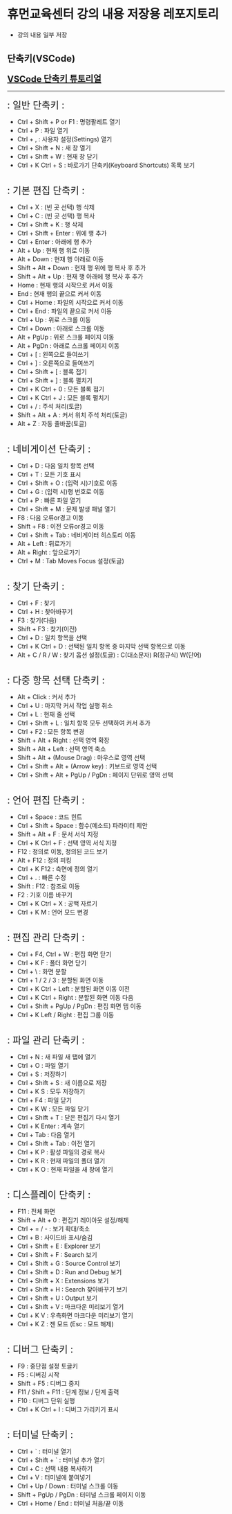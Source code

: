 # 휴먼교육센터 강의 내용 저장용 레포지토리
- 강의 내용 일부 저장

## 단축키(VSCode)

**<span style="font-size: 20px; color: deepskyblue;">[VSCode 단축키 튜토리얼](https://demun.github.io/vscode-tutorial/shortcuts/)</span>**
<hr>
<span style="font-size: 22px;">: 일반 단축키 :</span>

- Ctrl + Shift + P or F1 : 명령팔레트 열기
- Ctrl + P : 파일 열기
- Ctrl + , : 사용자 설정(Settings) 열기
- Ctrl + Shift + N : 새 창 열기
- Ctrl + Shift + W : 현재 창 닫기
- Ctrl + K Ctrl + S : 바로가기 단축키(Keyboard Shortcuts) 목록 보기

<br>
<span style="font-size: 22px;">: 기본 편집 단축키 :</span>

- Ctrl + X : (빈 곳 선택) 행 삭제
- Ctrl + C : (빈 곳 선택) 행 복사
- Ctrl + Shift + K : 행 삭제
- Ctrl + Shift + Enter : 위에 행 추가
- Ctrl + Enter : 아래에 행 추가
- Alt + Up : 현재 행 위로 이동
- Alt + Down : 현재 행 아래로 이동
- Shift + Alt + Down : 현재 행 위에 행 복사 후 추가
- Shift + Alt + Up : 현재 행 아래에 행 복사 후 추가
- Home : 현재 행의 시작으로 커서 이동
- End : 현재 행의 끝으로 커서 이동
- Ctrl + Home : 파일의 시작으로 커서 이동
- Ctrl + End : 파일의 끝으로 커서 이동
- Ctrl + Up : 위로 스크롤 이동
- Ctrl + Down : 아래로 스크롤 이동
- Alt + PgUp : 위로 스크롤 페이지 이동
- Alt + PgDn : 아래로 스크롤 페이지 이동
- Ctrl + [ : 왼쪽으로 들여쓰기
- Ctrl + ] : 오른쪽으로 들여쓰기
- Ctrl + Shift + [ : 블록 접기
- Ctrl + Shift + ] : 블록 펼치기
- Ctrl + K Ctrl + 0 : 모든 블록 접기
- Ctrl + K Ctrl + J : 모든 블록 펼치기
- Ctrl + / : 주석 처리(토글)
- Shift + Alt + A : 커서 위치 주석 처리(토글)
- Alt + Z : 자동 줄바꿈(토글)

<br>
<span style="font-size: 22px;">: 네비게이션 단축키 :</span>

- Ctrl + D : 다음 일치 항목 선택
- Ctrl + T : 모든 기호 표시
- Ctrl + Shift + O : (입력 시)기호로 이동
- Ctrl + G : (입력 시)행 번호로 이동
- Ctrl + P : 빠른 파일 열기
- Ctrl + Shift + M : 문제 발생 패널 열기
- F8 : 다음 오류or경고 이동
- Shift + F8 : 이전 오류or경고 이동
- Ctrl + Shift + Tab : 네비게이터 히스토리 이동
- Alt + Left : 뒤로가기
- Alt + Right : 앞으로가기
- Ctrl + M : Tab Moves Focus 설정(토글)

<br>
<span style="font-size: 22px;">: 찾기 단축키 :</span>

- Ctrl + F : 찾기
- Ctrl + H : 찾아바꾸기
- F3 : 찾기(다음)
- Shift + F3 : 찾기(이전)
- Ctrl + D : 일치 항목을 선택
- Ctrl + K Ctrl + D : 선택된 일치 항목 중 마지막 선택 항목으로 이동
- Alt + C / R / W : 찾기 옵션 설정(토글) : C(대소문자) R(정규식) W(단어)

<br>
<span style="font-size: 22px;">: 다중 항목 선택 단축키 :</span>

- Alt + Click : 커서 추가
- Ctrl + U : 마지막 커서 작업 실행 취소
- Ctrl + L : 현재 줄 선택
- Ctrl + Shift + L : 일치 항목 모두 선택하여 커서 추가
- Ctrl + F2 : 모든 항목 변경
- Shift + Alt + Right : 선택 영역 확장
- Shift + Alt + Left : 선택 영역 축소
- Shift + Alt + (Mouse Drag) : 마우스로 영역 선택
- Ctrl + Shift + Alt + (Arrow key) : 키보드로 영역 선택
- Ctrl + Shift + Alt + PgUp / PgDn : 페이지 단위로 영역 선택


<br>
<span style="font-size: 22px;">: 언어 편집 단축키 :</span>

- Ctrl + Space : 코드 힌트
- Ctrl + Shift + Space : 함수(메소드) 파라미터 제안
- Shift + Alt + F : 문서 서식 지정
- Ctrl + K Ctrl + F : 선택 영역 서식 지정
- F12 : 정의로 이동, 정의된 코드 보기
- Alt + F12 : 정의 피킹
- Ctrl + K F12 : 측면에 정의 열기
- Ctrl + . : 빠른 수정
- Shift : F12 : 참조로 이동
- F2 : 기호 이름 바꾸기
- Ctrl + K Ctrl + X : 공백 자르기
- Ctrl + K M : 언어 모드 변경

<br>
<span style="font-size: 22px;">: 편집 관리 단축키 :</span>

- Ctrl + F4, Ctrl + W : 편집 화면 닫기
- Ctrl + K F : 폴더 화면 닫기
- Ctrl + \ : 화면 분할
- Ctrl + 1 / 2 / 3 : 분할된 화면 이동
- Ctrl + K Ctrl + Left : 분할된 화면 이동 이전
- Ctrl + K Ctrl + Right : 분할된 화면 이동 다음
- Ctrl + Shift + PgUp / PgDn : 편집 화면 탭 이동
- Ctrl + K Left / Right : 편집 그룹 이동

<br>
<span style="font-size: 22px;">: 파일 관리 단축키 :</span>

- Ctrl + N : 새 파일 새 탭에 열기
- Ctrl + O : 파일 열기
- Ctrl + S : 저장하기
- Ctrl + Shift + S : 새 이름으로 저장
- Ctrl + K S : 모두 저장하기
- Ctrl + F4 : 파일 닫기
- Ctrl + K W : 모든 파일 닫기
- Ctrl + Shift + T : 닫은 편집기 다시 열기
- Ctrl + K Enter : 계속 열기
- Ctrl + Tab : 다음 열기
- Ctrl + Shift + Tab : 이전 열기
- Ctrl + K P : 활성 파일의 경로 복사
- Ctrl + K R : 현재 파일의 폴더 열기
- Ctrl + K O : 현재 파일을 새 창에 열기

<br>
<span style="font-size: 22px;">: 디스플레이 단축키 :</span>

- F11 : 전체 화면
- Shift + Alt + 0 : 편집기 레이아웃 설정/해제
- Ctrl + = / - : 보기 확대/축소
- Ctrl + B : 사이드바 표시/숨김
- Ctrl + Shift + E : Explorer 보기
- Ctrl + Shift + F : Search 보기
- Ctrl + Shift + G : Source Control 보기
- Ctrl + Shift + D : Run and Debug 보기
- Ctrl + Shift + X : Extensions 보기
- Ctrl + Shift + H : Search 찾아바꾸기 보기
- Ctrl + Shift + U : Output 보기
- Ctrl + Shift + V : 마크다운 미리보기 열기
- Ctrl + K V : 우측화면 마크다운 미리보기 열기
- Ctrl + K Z : 젠 모드 (Esc : 모드 해제)

<br>
<span style="font-size: 22px;">: 디버그 단축키 :</span>

- F9 : 중단점 설정 토글키
- F5 : 디버깅 시작
- Shift + F5 : 디버그 중지
- F11 / Shift + F11 : 단계 정보 / 단계 출력
- F10 : 디버그 단위 실행
- Ctrl + K Ctrl + I : 디버그 가리키기 표시

<br>
<span style="font-size: 22px;">: 터미널 단축키 :</span>

- Ctrl + ` : 터미널 열기
- Ctrl + Shift + ` : 터미널 추가 열기
- Ctrl + C : 선택 내용 복사하기
- Ctrl + V : 터미널에 붙여넣기
- Ctrl + Up / Down : 터미널 스크롤 이동
- Shift + PgUp / PgDn : 터미널 스크롤 페이지 이동
- Ctrl + Home / End : 터미널 처음/끝 이동
